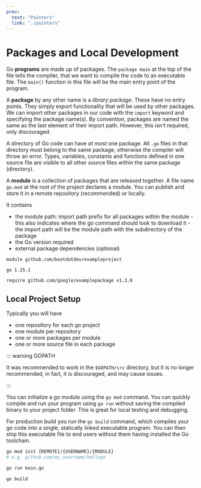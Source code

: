 ```yaml
---
prev:
  text: "Pointers"
  link: "./pointers"
---
```


# Packages and Local Development

Go **programs** are made up of packages. The `package main` at the top of the file tells the compiler, that we want to compile the code to an executable file. The `main()` function in this file will be the main entry point of the program.

A **package** by any other name is a _library package_. These have no entry points. They simply export functionality that will be used by other packages. We can import other packages in our code with the `import` keyword and specifying the package name(s). By convention, packages are named the same as the last element of their import path. However, this _isn't_ required, only discouraged.

A directory of Go code can have _at most_ one package. All `.go` files in that directory must belong to the same package, otherwise the compiler will throw an error. Types, variables, constants and functions defined in one source file are visible to all other source files within the same package (directory).

A **module** is a collection of packages that are released together. A file name `go.mod` at the root of the project declares a module. You can publish and store it in a remote repository (recommended) or locally.

It contains

- the module path: import path prefix for all packages within the module - this also indicates where the go command should look to download it - the import path will be the module path with the subdirectory of the package
- the Go version required
- external package dependencies (optional)

```text
module github.com/bootdotdev/exampleproject

go 1.25.1

require github.com/google/examplepackage v1.3.0
```

## Local Project Setup

Typically you will have

- one repository for each go project
- one module per repository
- one or more packages per module
- one or more source file in each package

::: warning GOPATH

It was recommended to work in the `$GOPATH/src` directory, but it is no longer recommended, in fact, it is discouraged, and may cause issues.

:::

You can initialize a go module using the `go mod` command. You can quickly compile and run your program using `go run` without saving the compiled binary to your project folder. This is great for local testing and debugging.

For production build you run the `go build` command, which compiles your go code into a single, statically linked executable program. You can then ship this executable file to end users without them having installed the Go toolchain.

```bash
go mod init {REMOTE}/{USERNAME}/{MODULE}
# e.g. github.com/my_username/hellogo

go run main.go

go build
```

